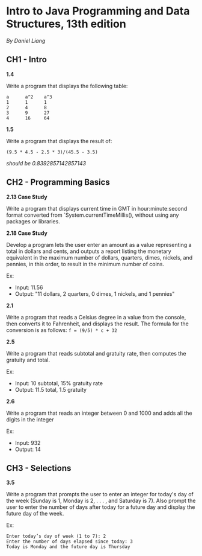 # Intro to Java Programming and Data Structures, 13th edition

_By Daniel Liang_

## CH1 - Intro

**1.4**

Write a program that displays the following table:

```
a      a^2    a^3
1      1      1
2      4      8
3      9      27
4      16     64
```

**1.5**

Write a program that displays the result of:

```
(9.5 * 4.5 - 2.5 * 3)/(45.5 - 3.5) 
```

_should be 0.8392857142857143_

## CH2 - Programming Basics

**2.13 Case Study**

Write a program that displays current time in GMT in hour:minute:second format converted from `System.currentTimeMillis(), 
without using any packages or libraries.


**2.18 Case Study**

Develop a program  lets the user enter an amount as a value representing a total in dollars and cents, and outputs a 
report listing the monetary equivalent in the maximum number of dollars, quarters, dimes, nickels, and pennies, 
in this order, to result in the minimum number of coins.

Ex:
- Input: 11.56
- Output: "11 dollars, 2 quarters, 0 dimes, 1 nickels, and 1 pennies"


**2.1**

Write a program that reads a Celsius degree in a  value from the console, then converts it to Fahrenheit, and 
displays the result. The formula for the conversion is as follows: `f = (9/5) * c + 32`


**2.5**

Write a program that reads subtotal and gratuity rate, then computes the gratuity and total.

Ex:
- Input: 10 subtotal, 15% gratuity rate
- Output: 11.5 total, 1.5 gratuity


**2.6**

Write a program that reads an integer between 0 and 1000 and adds all the digits in the integer

Ex:
- Input: 932
- Output: 14

## CH3 - Selections

**3.5**

Write a program that prompts the user to enter an integer for today's day of the week 
(Sunday is 1, Monday is 2, . . . , and Saturday is 7). 
Also prompt the user to enter the number of days after today for a future day and display the future day of the week.

Ex:
```
Enter today’s day of week (1 to 7): 2
Enter the number of days elapsed since today: 3
Today is Monday and the future day is Thursday
```